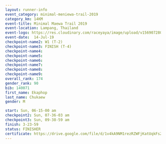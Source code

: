 ```yaml
---
layout: runner-info 
event_category: minimal-meniewa-trail-2019 
category_km: 14KM 
event-title: Minimal Maewa Trail 2019 
event-location: Lampang, Thailand 
event-logo: https://res.cloudinary.com/raceyaya/image/upload/v1569072805/logo/minimal-trail_ktnvsp.jpg 
event-date:  14-Jul-19 
checkpoint-name2: W1 (T-2) 
checkpoint-name3: FINISH (T-4) 
checkpoint-name4: 
checkpoint-name5: 
checkpoint-name6: 
checkpoint-name7: 
checkpoint-name8: 
checkpoint-name9: 
overall_rank: 174
gender_rank: 90
bib: 140071
first_name: Ekaphop
last_name: Chukaew
gender: M

start: Sun, 06-15-00 am
checkpoint2: Sun, 07-36-03 am
checkpoint3: Sun, 09-38-59 am
finish: 3-23-59
status: FINISHER
certificate: https://drive.google.com/file/d/1v4kA9NM1rezRZWFjKatUqkFsZVy6cn2V/view?usp=sharing
---
```

